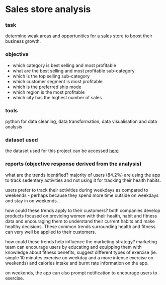 # Sales store analysis

### task
determine weak areas and opportunities for a sales store to boost their business growth.

### objective
- which category is best selling and most profitable
- what are the best selling and most profitable sub-category
- which is the top selling sub-category
- which customer segment is most profitable
- which is the preferred ship mode
- which region is the most profitable
- which city has the highest number of sales

### tools
python for data cleaning, data transformation, data visualisation and data analysis

### dataset used
the dataset used for this project can be accessed [here](https://www.kaggle.com/datasets/akashkothare/tsf-datasets?select=SampleSuperstore.csv)

### reports (objective response derived from the analysis)
what are the trends identified?
majority of users (84.2%) are using the app to track sedentary activities and not using it for tracking their health habits.

users prefer to track their activities during weekdays as compared to weekends - perhaps because they spend more time outside on weekdays and stay in on weekends.

how could these trends apply to their customers?
both companies develop products focused on providing women with their health, habit and fitness data and encouraging them to understand their current habits and make healthy decisions. These common trends surrounding health and fitness can very well be applied to their customers.

how could these trends help influence the marketing strategy?
marketing team can encourage users by educating and equipping them with knowledge about fitness benefits, suggest different types of exercise (ie. simple 10 minutes exercise on weekday and a more intense exercise on weekends) and calories intake and burnt rate information on the app.

on weekends, the app can also prompt notification to encourage users to exercise.
